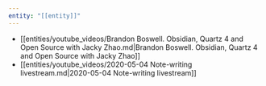 ```yaml
---
entity: "[[entity]]"
---
```


- [[entities/youtube_videos/Brandon Boswell. Obsidian, Quartz 4 and Open Source with Jacky Zhao.md|Brandon Boswell. Obsidian, Quartz 4 and Open Source with Jacky Zhao]]
- [[entities/youtube_videos/2020-05-04 Note-writing livestream.md|2020-05-04 Note-writing livestream]]
